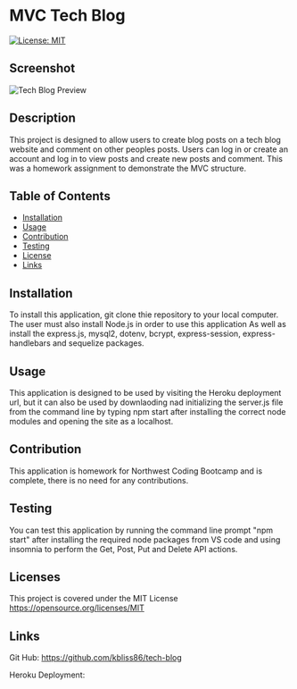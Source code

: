 # MVC Tech Blog
[![License: MIT](https://img.shields.io/badge/License-MIT-yellow.svg)](https://opensource.org/licenses/MIT)

## Screenshot
![Tech Blog Preview](/assets/ecommerce-backend.gif)


## Description
This project is designed to allow users to create blog posts on a tech blog website and comment on other peoples posts. Users can log in or create an account and log in to view posts and create new posts and comment. This was a homework assignment to demonstrate the MVC structure.

## Table of Contents
  - [Installation](#installation)
  - [Usage](#usage)
  - [Contribution](#contribution)
  - [Testing](#testing)
  - [License](#license)
  - [Links](#Links)

 ## Installation 
 To install this application, git clone thie repository to your local computer. The user must also install Node.js in order to use this application As well as install the express.js, mysql2, dotenv, bcrypt, express-session, express-handlebars and sequelize packages.

 ## Usage
This application is designed to be used by visiting the Heroku deployment url, but it can also be used by downlaoding nad initializing the server.js file from the command line by typing npm start after installing the correct node modules and opening the site as a localhost. 

## Contribution
This application is homework for Northwest Coding Bootcamp and is complete, there is no need for any contributions.

## Testing
You can test this application  by running the command line prompt "npm start" after installing the required node packages from VS code and using insomnia to perform the Get, Post, Put and Delete API actions. 

## Licenses
This project is covered under the MIT License
https://opensource.org/licenses/MIT

## Links
Git Hub: https://github.com/kbliss86/tech-blog

Heroku Deployment: 
